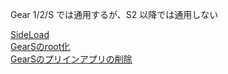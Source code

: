 Gear 1/2/S では通用するが、S2 以降では通用しない

  [SideLoad](Tizen-SideLoad)  
  [GearSのroot化](Tizen-GearSのroot化)  
  [GearSのプリインアプリの削除](Tizen-GearSのプリインアプリの削除)  